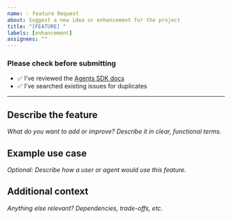```yaml
---
name: 💡 Feature Request
about: Suggest a new idea or enhancement for the project
title: "[FEATURE] "
labels: [enhancement]
assignees: ""
---
```


### Please check before submitting

-   ✅ I’ve reviewed the [Agents SDK docs](https://openai.github.io/openai-agents-python/)
-   ✅ I’ve searched existing issues for duplicates

---

## Describe the feature

_What do you want to add or improve? Describe it in clear, functional terms._

## Example use case

_Optional: Describe how a user or agent would use this feature._

## Additional context

_Anything else relevant? Dependencies, trade-offs, etc._
